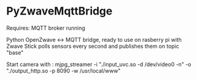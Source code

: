 # PyZwaveMqttBridge

Requires:
MQTT broker running

Python OpenZwave <-> MQTT bridge, ready to use on rasberry pi with Zwave Stick
polls sensors every second and publishes them on topic "base"


Start camera with :
mjpg_streamer -i "./input_uvc.so -d /dev/video0 -n" -o "./output_http.so -p 8090 -w /usr/local/www"
